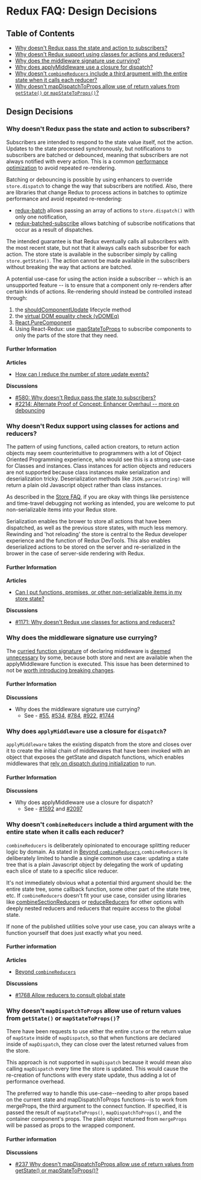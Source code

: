 # Redux FAQ: Design Decisions

## Table of Contents

- [Why doesn't Redux pass the state and action to subscribers?](#does-not-pass-state-action-to-subscribers) 
- [Why doesn't Redux support using classes for actions and reducers?](#does-not-support-classes) 
- [Why does the middleware signature use currying?](#why-currying)
- [Why does applyMiddleware use a closure for dispatch?](#closure-dispatch)
- [Why doesn't `combineReducers` include a third argument with the entire state when it calls each reducer?](#combineReducers-limitations)
- [Why doesn't mapDispatchToProps allow use of return values from `getState()` or `mapStateToProps()`?](#no-asynch-in-mapDispatchToProps)


## Design Decisions

<a id="does-not-pass-state-action-to-subscribers"></a>
### Why doesn't Redux pass the state and action to subscribers?
Subscribers are intended to respond to the state value itself, not the action. Updates to the state processed synchronously, but notifications to subscribers are batched or debounced, meaning that subscribers are not always notified with every action. This is a common [performance optimization](http://redux.js.org/docs/faq/Performance.html#performance-update-events) to avoid repeated re-rendering.

Batching or debouncing is possible by using enhancers to override `store.dispatch` to change the way that subscribers are notified. Also, there are libraries that change Redux to process actions in batches to optimize performance and avoid repeated re-rendering:
* [redux-batch](https://github.com/manaflair/redux-batch) allows passing an array of actions to `store.dispatch()` with only one notification,
* [redux-batched-subscribe](https://github.com/tappleby/redux-batched-subscribe) allows batching of subscribe notifications that occur as a result of dispatches.

The intended guarantee is that Redux eventually calls all subscribers with the most recent state, but not that it always calls each subscriber for each action. The store state is available in the subscriber simply by calling `store.getState()`. The action cannot be made available in the subscribers without breaking the way that actions are batched.

A potential use-case for using the action inside a subscriber -- which is an unsupported feature -- is to ensure that a component only re-renders after certain kinds of actions. Re-rendering should instead be controlled instead through:
1. the [shouldComponentUpdate](https://facebook.github.io/react/docs/react-component.html#shouldcomponentupdate) lifecycle method
2. the [virtual DOM equality check (vDOMEq)](https://facebook.github.io/react/docs/optimizing-performance.html#avoid-reconciliation)
3. [React.PureComponent](https://facebook.github.io/react/docs/optimizing-performance.html#examples)
4. Using React-Redux: use [mapStateToProps](https://github.com/reactjs/react-redux/blob/master/docs/api.md#connectmapstatetoprops-mapdispatchtoprops-mergeprops-options) to subscribe components to only the parts of the store that they need.

#### Further Information
**Articles**
 * [How can I reduce the number of store update events?](./Performance.md#performance-update-events)

**Discussions**
* [#580: Why doesn't Redux pass the state to subscribers?](https://github.com/reactjs/redux/issues/580)
* [#2214: Alternate Proof of Concept: Enhancer Overhaul -- more on debouncing](https://github.com/reactjs/redux/pull/2214)

<a id="does-not-support-classes"></a>
### Why doesn't Redux support using classes for actions and reducers?
The pattern of using functions, called action creators, to return action objects may seem counterintuitive to programmers with a lot of Object Oriented Programming experience, who would see this is a strong use-case for Classes and instances. Class instances for action objects and reducers are not supported because class instances make serialization and deserialization tricky. Deserialization methods like `JSON.parse(string)` will return a plain old Javascript object rather than class instances. 

As described in the [Store FAQ](./OrganizingState.md#organizing-state-non-serializable), if you are okay with things like persistence and time-travel debugging not working as intended, you are  welcome to put non-serializable items into your Redux store.

Serialization enables the brower to store all actions that have been dispatched, as well as the previous store states, with much less memory. Rewinding and 'hot reloading' the store is central to the Redux developer experience and the function of Redux DevTools. This also enables deserialized actions to be stored on the server and re-serialized in the brower in the case of server-side rendering with Redux.

#### Further Information
**Articles**
* [Can I put functions, promises, or other non-serializable items in my store state?](./OrganizingState.md#organizing-state-non-serializable)

**Discussions**
* [#1171: Why doesn't Redux use classes for actions and reducers?](https://github.com/reactjs/redux/issues/1171#issuecomment-196819727)

<a id="why-currying"></a>
### Why does the middleware signature use currying?
The [curried function signature](https://github.com/reactjs/redux/issues/1744) of declaring middleware is [deemed unnecessary](https://github.com/reactjs/redux/pull/784) by some, because both store and next are available when the applyMiddleware function is executed. This issue has been determined to not be [worth introducing breaking changes](https://github.com/reactjs/redux/issues/1744).

#### Further Information
**Discussions**
* Why does the middleware signature use currying?
    * See - [#55](https://github.com/reactjs/redux/pull/55), [#534](https://github.com/reactjs/redux/issues/534), [#784](https://github.com/reactjs/redux/pull/784), [#922](https://github.com/reactjs/redux/issues/922), [#1744](https://github.com/reactjs/redux/issues/1744)

<a id="closure-dispatch"></a>
### Why does `applyMiddleware` use a closure for `dispatch`?
`applyMiddleware` takes the existing dispatch from the store and closes over it to create the initial chain of middlewares that have been invoked with an object that exposes the getState and dispatch functions, which enables middlewares that [rely on dispatch during initialization](https://github.com/reactjs/redux/pull/1592) to run. 

#### Further Information
**Discussions**
* Why does applyMiddleware use a closure for dispatch?
    * See - [#1592](https://github.com/reactjs/redux/pull/1592) and [#2097](https://github.com/reactjs/redux/issues/2097)

<a id="combineReducers-limitations"></a>
### Why doesn't `combineReducers` include a third argument with the entire state when it calls each reducer?

`combineReducers` is deliberately opinionated to encourage splitting reducer logic by domain. As stated in [Beyond `combineReducers`](../recipes/reducers/BeyondCombineReducers.md),`combineReducers` is deliberately limited to handle a single common use case: updating a state tree that is a plain Javascript object by delegating the work of updating each slice of state to a specific slice reducer. 

It's not immediately obvious what a potential third argument should be: the entire state tree, some callback function, some other part of the state tree, etc. If `combineReducers` doesn't fit your use case, consider using libraries like [combineSectionReducers](https://github.com/ryo33/combine-section-reducers) or [reduceReducers](https://github.com/acdlite/reduce-reducers) for other options with deeply nested reducers and reducers that require access to the global state. 

If none of the published utilities solve your use case, you can always write a function yourself that does just exactly what you need.

#### Further information
**Articles**
* [Beyond `combineReducers`](../recipes/reducers/BeyondCombineReducers.md)

**Discussions**
* [#1768 Allow reducers to consult global state](https://github.com/reactjs/redux/pull/1768)

<a id="no-asynch-in-mapDispatchToProps"></a>
### Why doesn't `mapDispatchToProps` allow use of return values from `getState()` or `mapStateToProps()`?

There have been requests to use either the entire `state` or the return value of `mapState` inside of `mapDispatch`, so that when functions are declared inside of `mapDispatch`, they can close over the latest returned values from the store. 

This approach is not supported in `mapDispatch` because it would mean also calling `mapDispatch` every time the store is updated. This would cause the re-creation of functions with every state update, thus adding a lot of performance overhead.

The preferred way to handle this use-case--needing to alter props based on the current state and mapDispatchToProps functions--is to work from  mergeProps, the third argument to the connect function. If specified, it is passed the result of `mapStateToProps()`, `mapDispatchToProps()`, and the container component's props. The plain object returned from `mergeProps` will be passed as props to the wrapped component.

#### Further information
**Discussions**
* [#237 Why doesn't mapDispatchToProps allow use of return values from getState() or mapStateToProps()?](https://github.com/reactjs/react-redux/issues/237)
